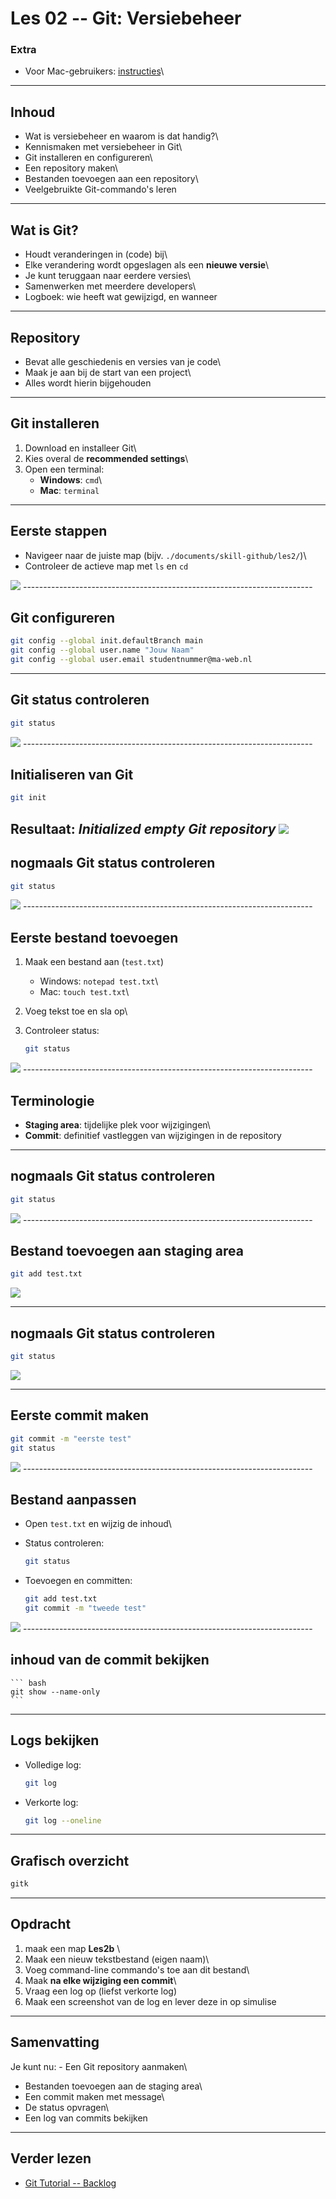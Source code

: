 # Les 02 -- Git: Versiebeheer 

### Extra

-   Voor Mac-gebruikers:
    [instructies](https://blanken5.home.xs4all.nl/webSlidesPresentaties/git.html)\

------------------------------------------------------------------------

## Inhoud

-   Wat is versiebeheer en waarom is dat handig?\
-   Kennismaken met versiebeheer in Git\
-   Git installeren en configureren\
-   Een repository maken\
-   Bestanden toevoegen aan een repository\
-   Veelgebruikte Git-commando's leren

------------------------------------------------------------------------

## Wat is Git?

-   Houdt veranderingen in (code) bij\
-   Elke verandering wordt opgeslagen als een **nieuwe versie**\
-   Je kunt teruggaan naar eerdere versies\
-   Samenwerken met meerdere developers\
-   Logboek: wie heeft wat gewijzigd, en wanneer

------------------------------------------------------------------------

## Repository

-   Bevat alle geschiedenis en versies van je code\
-   Maak je aan bij de start van een project\
-   Alles wordt hierin bijgehouden

------------------------------------------------------------------------

## Git installeren

1.  Download en installeer Git\
2.  Kies overal de **recommended settings**\
3.  Open een terminal:
    -   **Windows**: `cmd`\
    -   **Mac**: `terminal`

------------------------------------------------------------------------

## Eerste stappen

-   Navigeer naar de juiste map (bijv. `./documents/skill-github/les2/`)\
-   Controleer de actieve map met `ls` en `cd`
<img src="images/nav.gif">
------------------------------------------------------------------------

## Git configureren

``` bash
git config --global init.defaultBranch main
git config --global user.name "Jouw Naam"
git config --global user.email studentnummer@ma-web.nl
```

------------------------------------------------------------------------
## Git status controleren

``` bash
git status
```
<img src="images/2_status.gif">
------------------------------------------------------------------------

## Initialiseren van Git

``` bash
git init
```

Resultaat: *Initialized empty Git repository*
<img src="images/3_init.gif">
------------------------------------------------------------------------

## nogmaals Git status controleren

``` bash
git status
```
<img src="images/4_status.gif">
------------------------------------------------------------------------

## Eerste bestand toevoegen

1.  Maak een bestand aan (`test.txt`)

    -   Windows: `notepad test.txt`\
    -   Mac: `touch test.txt`\

2.  Voeg tekst toe en sla op\

3.  Controleer status:

    ``` bash
    git status
    ```
<img src="images/5_notepad.gif">
------------------------------------------------------------------------

## Terminologie

-   **Staging area**: tijdelijke plek voor wijzigingen\
-   **Commit**: definitief vastleggen van wijzigingen in de repository

------------------------------------------------------------------------

## nogmaals Git status controleren

``` bash
git status
```
<img src="images/7_status.gif">
------------------------------------------------------------------------

## Bestand toevoegen aan staging area

``` bash
git add test.txt
```
<img src="images/6_add.gif">

------------------------------------------------------------------------

## nogmaals Git status controleren

``` bash
git status
```
<img src="images/8_status.gif">

------------------------------------------------------------------------

## Eerste commit maken

``` bash
git commit -m "eerste test"
git status
```
<img src="images/9_commit.gif">
------------------------------------------------------------------------

## Bestand aanpassen

-   Open `test.txt` en wijzig de inhoud\

-   Status controleren:

    ``` bash
    git status
    ```

-   Toevoegen en committen:

    ``` bash
    git add test.txt
    git commit -m "tweede test"
    ```
<img src="images/10_second commit.gif">
------------------------------------------------------------------------

## inhoud van de commit bekijken

    ``` bash
    git show --name-only
    ```
------------------------------------------------------------------------
## Logs bekijken

-   Volledige log:

    ``` bash
    git log
    ```

-   Verkorte log:

    ``` bash
    git log --oneline
    ```

------------------------------------------------------------------------

## Grafisch overzicht

``` bash
gitk
```

------------------------------------------------------------------------

## Opdracht

1.  maak een map **Les2b** \
2.  Maak een nieuw tekstbestand (eigen naam)\
3.  Voeg command-line commando's toe aan dit bestand\
4.  Maak **na elke wijziging een commit**\
5.  Vraag een log op (liefst verkorte log)
6.  Maak een screenshot van de log en lever deze in op simulise

------------------------------------------------------------------------

## Samenvatting

Je kunt nu: - Een Git repository aanmaken\
- Bestanden toevoegen aan de staging area\
- Een commit maken met message\
- De status opvragen\
- Een log van commits bekijken

------------------------------------------------------------------------

## Verder lezen

-   [Git Tutorial -- Backlog](https://backlog.com/git-tutorial/)
